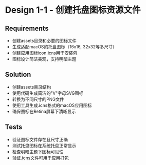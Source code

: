 # Design 1-1 - 创建托盘图标资源文件

## Requirements
- 创建assets目录和必要的图标文件
- 生成适配macOS的托盘图标（16x16, 32x32等多尺寸）
- 创建应用图标icon.icns用于安装包
- 图标设计简洁美观，支持明暗主题

## Solution
- 创建assets目录结构
- 使用代码生成简洁的"V"字母SVG图标
- 转换为不同尺寸的PNG文件
- 使用工具生成.icns格式的macOS应用图标
- 确保图标在Retina屏幕下清晰显示

## Tests
- 验证图标文件存在且尺寸正确
- 测试托盘图标在系统托盘正常显示
- 检查明暗主题下图标可见性
- 验证.icns文件可用于应用打包